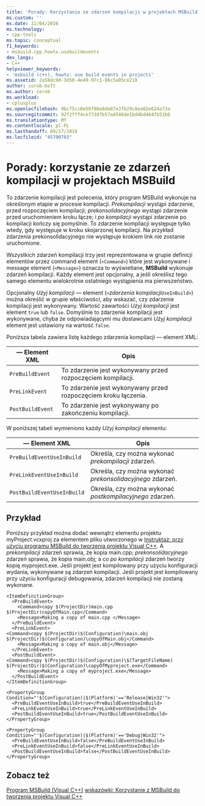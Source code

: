 ```yaml
---
title: 'Porady: Korzystanie ze zdarzeń kompilacji w projektach MSBuild | Dokumentacja firmy Microsoft'
ms.custom: ''
ms.date: 11/04/2016
ms.technology:
- cpp-tools
ms.topic: conceptual
f1_keywords:
- msbuild.cpp.howto.usebuildevents
dev_langs:
- C++
helpviewer_keywords:
- 'msbuild (c++), howto: use build events in projects'
ms.assetid: 2a58dc9d-3d50-4e49-97c1-86c5a05ce218
author: corob-msft
ms.author: corob
ms.workload:
- cplusplus
ms.openlocfilehash: 9bc75cc0e58f86e8de87e3fb29c8ea02e624a73a
ms.sourcegitcommit: 92f2fff4ce77387b57a4546de1bd4bd464fb51b6
ms.translationtype: MT
ms.contentlocale: pl-PL
ms.lasthandoff: 09/17/2018
ms.locfileid: "45700703"
---
```

# <a name="how-to-use-build-events-in-msbuild-projects"></a>Porady: korzystanie ze zdarzeń kompilacji w projektach MSBuild

To zdarzenie kompilacji jest polecenia, który program MSBuild wykonuje na określonym etapie w procesie kompilacji. *Prekompilacji* wystąpi zdarzenie, przed rozpoczęciem kompilacji; *prekonsolidacyjnego* wystąpi zdarzenie przed uruchomieniem kroku łącze; i *po kompilacji* wystąpi zdarzenie po kompilacji kończy się pomyślnie. To zdarzenie kompilacji występuje tylko wtedy, gdy występuje w kroku skojarzonej kompilacji. Na przykład zdarzenia prekonsolidacyjnego nie występuje krokiem link nie zostanie uruchomione.

Wszystkich zdarzeń kompilacji trzy jest reprezentowana w grupie definicji elementów przez command element (`<Command>`) które jest wykonywane i message element (`<Message>`) oznacza to wyświetlane, **MSBuild** wykonuje zdarzeń kompilacji. Każdy element jest opcjonalny, a jeśli określisz tego samego elementu wielokrotnie ostatniego wystąpienia ma pierwszeństwo.

Opcjonalny *Użyj kompilacji* — element (`<`*zdarzenia kompilacji*`UseInBuild>`) można określić w grupie właściwości, aby wskazać, czy zdarzenie kompilacji jest wykonywany. Wartość zawartości *Użyj kompilacji* jest element `true` lub `false`. Domyślnie to zdarzenie kompilacji jest wykonywane, chyba że odpowiadającymi mu dostawcami *Użyj kompilacji* element jest ustawiony na wartość `false`.

Poniższa tabela zawiera listę każdego zdarzenia kompilacji — element XML:

|— Element XML|Opis|
|-----------------|-----------------|
|`PreBuildEvent`|To zdarzenie jest wykonywany przed rozpoczęciem kompilacji.|
|`PreLinkEvent`|To zdarzenie jest wykonywany przed rozpoczęciem kroku łączenia.|
|`PostBuildEvent`|To zdarzenie jest wykonywany po zakończeniu kompilacji.|

W poniższej tabeli wymieniono każdy *Użyj kompilacji* elementu:

|— Element XML|Opis|
|-----------------|-----------------|
|`PreBuildEventUseInBuild`|Określa, czy można wykonać *prekompilacji* zdarzeń.|
|`PreLinkEventUseInBuild`|Określa, czy można wykonać *prekonsolidacyjnego* zdarzeń.|
|`PostBuildEventUseInBuild`|Określa, czy można wykonać *postkompilacyjnego* zdarzeń.|

## <a name="example"></a>Przykład

Poniższy przykład można dodać wewnątrz elementu projektu myProject.vcxproj za elementem pliku utworzonego w [Instruktaż: przy użyciu programu MSBuild do tworzenia projektu Visual C++](../build/walkthrough-using-msbuild-to-create-a-visual-cpp-project.md). A *prekompilacji* zdarzeń sprawia, że kopia main.cpp; *prekonsolidacyjnego* zdarzeń sprawia, że kopia main.obj; a co *po kompilacji* zdarzeń tworzy kopię myproject.exe. Jeśli projekt jest kompilowany przy użyciu konfiguracji wydania, wykonywane są zdarzeń kompilacji. Jeśli projekt jest kompilowany przy użyciu konfiguracji debugowania, zdarzeń kompilacji nie zostaną wykonane.

```
<ItemDefinitionGroup>
  <PreBuildEvent>
    <Command>copy $(ProjectDir)main.cpp $(ProjectDir)copyOfMain.cpp</Command>
    <Message>Making a copy of main.cpp </Message>
  </PreBuildEvent>
  <PreLinkEvent>
<Command>copy $(ProjectDir)$(Configuration)\main.obj $(ProjectDir)$(Configuration)\copyOfMain.obj</Command>
    <Message>Making a copy of main.obj</Message>
  </PreLinkEvent>
  <PostBuildEvent>
<Command>copy $(ProjectDir)$(Configuration)\$(TargetFileName) $(ProjectDir)$(Configuration)\copyOfMyproject.exe</Command>
    <Message>Making a copy of myproject.exe</Message>
  </PostBuildEvent>
</ItemDefinitionGroup>

<PropertyGroup Condition="'$(Configuration)|$(Platform)'=='Release|Win32'">
  <PreBuildEventUseInBuild>true</PreBuildEventUseInBuild>
  <PreLinkEventUseInBuild>true</PreLinkEventUseInBuild>
  <PostBuildEventUseInBuild>true</PostBuildEventUseInBuild>
</PropertyGroup>

<PropertyGroup Condition="'$(Configuration)|$(Platform)'=='Debug|Win32'">
  <PreBuildEventUseInBuild>false</PreBuildEventUseInBuild>
  <PreLinkEventUseInBuild>false</PreLinkEventUseInBuild>
  <PostBuildEventUseInBuild>false</PostBuildEventUseInBuild>
</PropertyGroup>
```

## <a name="see-also"></a>Zobacz też

[Program MSBuild (Visual C++)](../build/msbuild-visual-cpp.md)
[wskazówki: Korzystanie z MSBuild do tworzenia projektu Visual C++](../build/walkthrough-using-msbuild-to-create-a-visual-cpp-project.md)